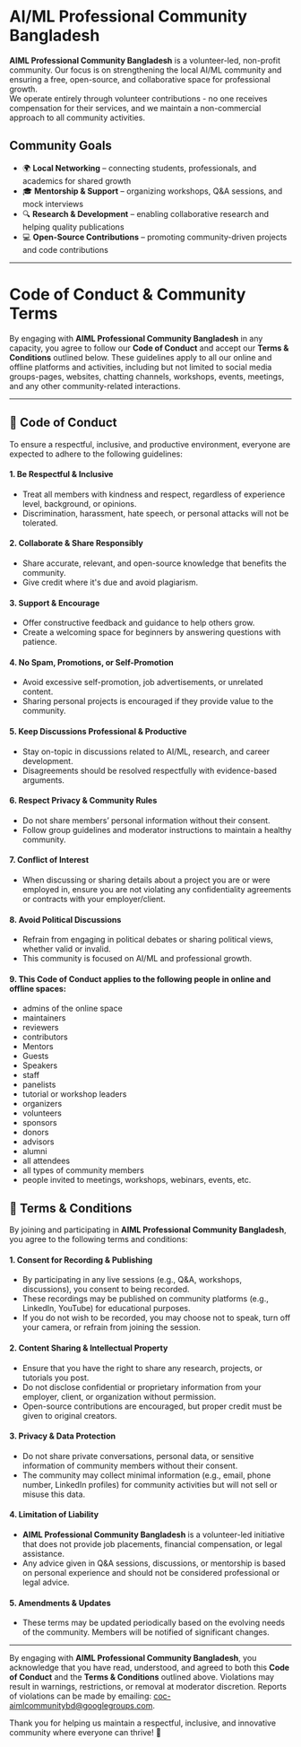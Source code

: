# AI/ML Professional Community Bangladesh
**AIML Professional Community Bangladesh** is a volunteer-led, non-profit community. Our focus is on strengthening the local AI/ML community and ensuring a free, open-source, and collaborative space for professional growth.  
We operate entirely through volunteer contributions - no one receives compensation for their services, and we maintain a non-commercial approach to all community activities.

## **Community Goals**  
* 🌍 **Local Networking** – connecting students, professionals, and academics for shared growth
* 🎓 **Mentorship & Support** – organizing workshops, Q\&A sessions, and mock interviews
* 🔍 **Research & Development** – enabling collaborative research and helping quality publications
* 💻 **Open-Source Contributions** – promoting community-driven projects and code contributions

---

# Code of Conduct & Community Terms

By engaging with **AIML Professional Community Bangladesh** in any capacity, you agree to follow our **Code of Conduct** and accept our **Terms & Conditions** outlined below. These guidelines apply to all our online and offline platforms and activities, including but not limited to social media groups-pages, websites, chatting channels, workshops, events, meetings, and any other community-related interactions.

---

## 🤝 **Code of Conduct**

To ensure a respectful, inclusive, and productive environment, everyone are expected to adhere to the following guidelines:  

#### 1. **Be Respectful & Inclusive**  
   - Treat all members with kindness and respect, regardless of experience level, background, or opinions.  
   - Discrimination, harassment, hate speech, or personal attacks will not be tolerated.  

#### 2. **Collaborate & Share Responsibly**  
   - Share accurate, relevant, and open-source knowledge that benefits the community.  
   - Give credit where it's due and avoid plagiarism.  

#### 3. **Support & Encourage**  
   - Offer constructive feedback and guidance to help others grow.  
   - Create a welcoming space for beginners by answering questions with patience.  

#### 4. **No Spam, Promotions, or Self-Promotion**  
   - Avoid excessive self-promotion, job advertisements, or unrelated content.  
   - Sharing personal projects is encouraged if they provide value to the community.  

#### 5. **Keep Discussions Professional & Productive**  
   - Stay on-topic in discussions related to AI/ML, research, and career development.  
   - Disagreements should be resolved respectfully with evidence-based arguments.  

#### 6. **Respect Privacy & Community Rules**  
   - Do not share members’ personal information without their consent.  
   - Follow group guidelines and moderator instructions to maintain a healthy community.  

#### 7. **Conflict of Interest**
   - When discussing or sharing details about a project you are or were employed in, ensure you are not violating any confidentiality agreements or contracts with your employer/client.  

#### 8. **Avoid Political Discussions**
   - Refrain from engaging in political debates or sharing political views, whether valid or invalid.  
   - This community is focused on AI/ML and professional growth.  

#### 9. **This Code of Conduct applies to the following people in online and offline spaces:**  
- admins of the online space  
- maintainers  
- reviewers  
- contributors  
- Mentors  
- Guests  
- Speakers  
- staff  
- panelists  
- tutorial or workshop leaders  
- organizers  
- volunteers
- sponsors  
- donors  
- advisors
- alumni  
- all attendees
- all types of community members  
- people invited to meetings, workshops, webinars, events, etc.  


## 📄 **Terms & Conditions**

By joining and participating in **AIML Professional Community Bangladesh**, you agree to the following terms and conditions:  

#### **1. Consent for Recording & Publishing**  
- By participating in any live sessions (e.g., Q&A, workshops, discussions), you consent to being recorded.  
- These recordings may be published on community platforms (e.g., LinkedIn, YouTube) for educational purposes.  
- If you do not wish to be recorded, you may choose not to speak, turn off your camera, or refrain from joining the session.  

#### **2. Content Sharing & Intellectual Property**  
- Ensure that you have the right to share any research, projects, or tutorials you post.  
- Do not disclose confidential or proprietary information from your employer, client, or organization without permission.  
- Open-source contributions are encouraged, but proper credit must be given to original creators.  

#### **3. Privacy & Data Protection**  
- Do not share private conversations, personal data, or sensitive information of community members without their consent.  
- The community may collect minimal information (e.g., email, phone number, LinkedIn profiles) for community activities but will not sell or misuse this data.  

#### **4. Limitation of Liability**  
- **AIML Professional Community Bangladesh** is a volunteer-led initiative that does not provide job placements, financial compensation, or legal assistance.  
- Any advice given in Q&A sessions, discussions, or mentorship is based on personal experience and should not be considered professional or legal advice.  

#### **5. Amendments & Updates**  
- These terms may be updated periodically based on the evolving needs of the community. Members will be notified of significant changes.    

---

By engaging with **AIML Professional Community Bangladesh**, you acknowledge that you have read, understood, and agreed to both this **Code of Conduct** and the **Terms & Conditions** outlined above. Violations may result in warnings, restrictions, or removal at moderator discretion. Reports of violations can be made by emailing: [coc-aimlcommunitybd@googlegroups.com](mailto:coc-aimlcommunitybd@googlegroups.com).

Thank you for helping us maintain a respectful, inclusive, and innovative community where everyone can thrive! 🤝
